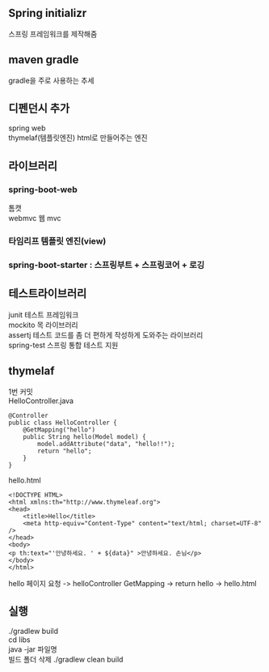 ## Spring initializr   
스프링 프레임워크를 제작해줌   
   
## maven gradle   
gradle을 주로 사용하는 추세   
   
## 디펜던시 추가   
spring web   
thymelaf(템플릿엔진) html로 만들어주는 엔진   
   
## 라이브러리   
### spring-boot-web
톰캣   
webmvc 웹 mvc   
### 타임리프 템플릿 엔진(view)
### spring-boot-starter : 스프링부트 + 스프링코어 + 로깅

## 테스트라이브러리   
junit 테스트 프레임워크      
mockito 목 라이브러리   
assertj 테스트 코드를 좀 더 편하게 작성하게 도와주는 라이브러리   
spring-test 스프링 통합 테스트 지원   

## thymelaf
1번 커밋   
HelloController.java
```
@Controller
public class HelloController {
    @GetMapping("hello")
    public String hello(Model model) {
        model.addAttribute("data", "hello!!");
        return "hello";
    }
}
```
   
hello.html
```
<!DOCTYPE HTML>
<html xmlns:th="http://www.thymeleaf.org">
<head>
    <title>Hello</title>
    <meta http-equiv="Content-Type" content="text/html; charset=UTF-8" />
</head>
<body>
<p th:text="'안녕하세요. ' + ${data}" >안녕하세요. 손님</p>
</body>
</html>
```
hello 페이지 요청 -> helloController GetMapping -> return hello -> hello.html

## 실행
./gradlew build   
cd libs   
java -jar 파일명   
빌드 폴더 삭제 ./gradlew clean build
